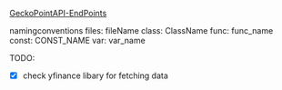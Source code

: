 [GeckoPointAPI-EndPoints](https://docs.coingecko.com/reference/endpoint-overview)

namingconventions
files: fileName
class: ClassName
func: func_name
const: CONST_NAME
var: var_name

TODO:
- [x] check yfinance libary for fetching data
